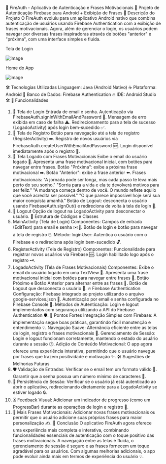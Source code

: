 🔐 FireAuth - Aplicativo de Autenticação e Frases Motivacionais
📱 Projeto de Autenticação Firebase para Android + Exibição de Frases
📝 Descrição do Projeto
O FireAuth evoluiu para um aplicativo Android nativo que combina autenticação de usuários usando Firebase Authentication com a exibição de frases motivacionais. Agora, além de gerenciar o login, os usuários podem navegar por diversas frases inspiradoras através de botões "anterior" e "próxima", com uma interface simples e fluida.


Tela de Login

![image](https://github.com/user-attachments/assets/16807e85-0223-4da5-9523-396de19c3822)






Home do App

![image](https://github.com/user-attachments/assets/a3101d13-28a0-40d1-8733-878c07c73abb)




🛠️ Tecnologias Utilizadas
Linguagem: Java (Android Nativo) ☕
Plataforma: Android 🤖
Banco de Dados: Firebase Authentication 🔥
IDE: Android Studio 🛠️
🚀 Funcionalidades
1. 🔑 Tela de Login
Entrada de email e senha.
Autenticação via FirebaseAuth.signInWithEmailAndPassword 🔐.
Mensagem de erro exibida em caso de falha ⚠️.
Redirecionamento para a tela de sucesso (LogadoActivity) após login bem-sucedido ✅.
2. 📝 Tela de Registro
Botão para navegação até a tela de registro (RegisterActivity) ➡️.
Registro de novos usuários via FirebaseAuth.createUserWithEmailAndPassword 🆕.
Login disponível imediatamente após o registro 🎉.
3. 👤 Tela Logado com Frases Motivacionais
Exibe o email do usuário logado 📧.
Apresenta uma frase motivacional inicial, com botões para navegar entre frases.
Botão "Próxima": exibe a próxima frase motivacional ➡️.
Botão "Anterior": exibe a frase anterior ⬅️.
Frases motivacionais:
"A jornada pode ser longa, mas cada passo te leva mais perto do seu sonho."
"Sorria para a vida e ela te devolverá motivos para ser feliz."
"A mudança começa dentro de você. O mundo reflete aquilo que você acredita ser possível."
"O que parece impossível hoje será sua maior conquista amanhã."
Botão de Logout: desconecta o usuário usando FirebaseAuth.signOut() e redireciona de volta à tela de login 🚪.
4. 🚪 Logout
Opção de logout na LogadoActivity para desconectar o usuário.
📂 Estrutura de Códigos e Classes
1. MainActivity (Tela de Login)
Componentes:
Campos de entrada (EditText) para email e senha ✉️🔑.
Botão de login e botão para navegar à tela de registro 🖱️.
Método:
loginUser: Autentica o usuário com o Firebase e o redireciona após login bem-sucedido 🔓.
2. RegisterActivity (Tela de Registro)
Componentes:
Funcionalidade para registrar novos usuários via Firebase 🆕.
Login habilitado logo após o registro 🗝️.
3. LogadoActivity (Tela de Frases Motivacionais)
Componentes:
Exibe o email do usuário logado em uma TextView 📧.
Apresenta uma frase motivacional inicial com botões para navegar entre frases 🌟.
Botão Próximo e Botão Anterior para alternar entre as frases 🔄.
Botão de Logout que desconecta o usuário 🚪.
🔥 Firebase Authentication
Configuração:
Firebase integrado ao projeto utilizando o arquivo google-services.json 📁.
Autenticação por email e senha configurada no Firebase Console 🔧.
Métodos de Autenticação:
Login e logout implementados com segurança utilizando a API do Firebase Authentication 🛡️.
🌟 Pontos Fortes
Integração Simples com Firebase: A implementação segue boas práticas, garantindo fácil manutenção e entendimento 💡.
Navegação Suave: Alternância eficiente entre as telas de login, registro e frases motivacionais 🔄.
Gerenciamento de Sessão: Login e logout funcionam corretamente, mantendo o estado do usuário durante a sessão 🕒.
Adição de Conteúdo Motivacional: O app agora oferece uma experiência interativa, permitindo que o usuário navegue por frases que trazem positividade e motivação ✨.
🛠️ Sugestões de Melhorias Futuras
1. 🛡️ Validação de Entradas:
Verificar se o email tem um formato válido 📧.
Garantir que a senha possua um número mínimo de caracteres 🔑.
2. 🔄 Persistência de Sessão:
Verificar se o usuário já está autenticado ao abrir o aplicativo, redirecionando diretamente para a LogadoActivity se estiver logado 🔒.
3. ⏳ Feedback Visual:
Adicionar um indicador de progresso (como um ProgressBar) durante as operações de login e registro 🚥.
4. 📃 Mais Frases Motivacionais:
Adicionar novas frases motivacionais ou permitir que o usuário adicione suas próprias frases para maior personalização ✍️.
🎯 Conclusão
O aplicativo FireAuth agora oferece uma experiência mais completa e interativa, combinando funcionalidades essenciais de autenticação com o toque positivo das frases motivacionais. A navegação entre as telas é fluida, o gerenciamento de sessão é seguro e as frases fornecem um toque agradável para os usuários. Com algumas melhorias adicionais, o app pode evoluir ainda mais em termos de experiência do usuário 💡.
